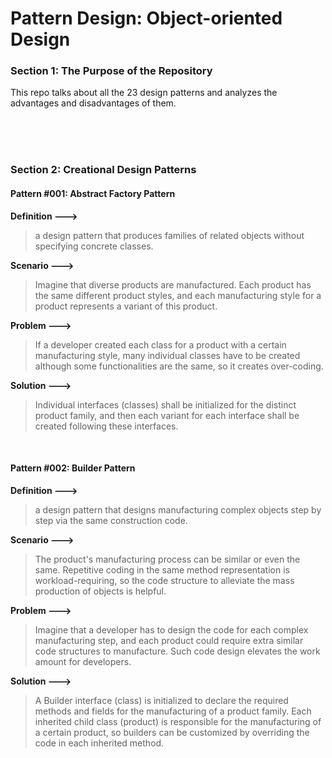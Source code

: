 # Pattern Design: Object-oriented Design

### Section 1: The Purpose of the Repository

This repo talks about all the 23 design patterns and analyzes the advantages and disadvantages of them.

<br/><br/><br/>

### Section 2: Creational Design Patterns

#### Pattern #001: Abstract Factory Pattern

**Definition --->**

> a design pattern that produces families of related objects without specifying concrete classes.

**Scenario --->**<br>

> Imagine that diverse products are manufactured. Each product has the same different product styles, and each manufacturing style for a product represents a variant of this product.

**Problem --->**<br>

> If a developer created each class for a product with a certain manufacturing style, many individual classes have to be created although some functionalities are the same, so it creates over-coding.

**Solution --->**<br>

> Individual interfaces (classes) shall be initialized for the distinct product family, and then each variant for each interface shall be created following these interfaces.

<br/>

#### Pattern #002: Builder Pattern

**Definition --->**

> a design pattern that designs manufacturing complex objects step by step via the same construction code.

**Scenario --->**<br>

> The product's manufacturing process can be similar or even the same. Repetitive coding in the same method representation is workload-requiring, so the code structure to alleviate the mass production of objects is helpful.

**Problem --->**<br>

> Imagine that a developer has to design the code for each complex manufacturing step, and each product could require extra similar code structures to manufacture. Such code design elevates the work amount for developers.

**Solution --->**<br>

> A Builder interface (class) is initialized to declare the required methods and fields for the manufacturing of a product family. Each inherited child class (product) is responsible for the manufacturing of a certain product, so builders can be customized by overriding the code in each inherited method.

